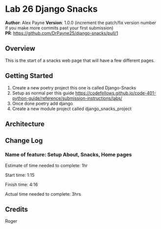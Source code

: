 # Lab 26 Django Snacks

**Author**: Alex Payne
**Version**: 1.0.0 (increment the patch/fix version number if you make more commits past your first submission)  
**PR**: https://github.com/DrPayne25/django-snacks/pull/1

## Overview
This is the start of a snacks web page that will have a few different pages. 

## Getting Started
1. Create a new poetry project this one is called Django-Snacks
2. Setup as normal per this guide https://codefellows.github.io/code-401-python-guide/reference/submission-instructions/labs/
3. Once done poetry add django
4. Create a new module project called django_snacks_project

## Architecture

## Change Log
### Name of feature: Setup About, Snacks, Home pages

Estimate of time needed to complete: 1hr 

Start time: 1:15

Finish time: 4:16

Actual time needed to complete: 3hrs

## Credits 
Roger
